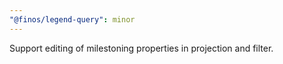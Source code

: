 ```yaml
---
"@finos/legend-query": minor
---
```


Support editing of milestoning properties in projection and filter.
